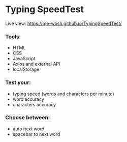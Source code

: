 # Typing SpeedTest

Live view: https://me-wosh.github.io/TypingSpeedTest/

### Tools:

* HTML
* CSS
* JavaScript
* Axios and external API
* localStorage

### Test your:

* typing speed (words and characters per minute)
* word accuracy
* characters accuracy

### Choose between:

* auto next word
* spacebar to next word
